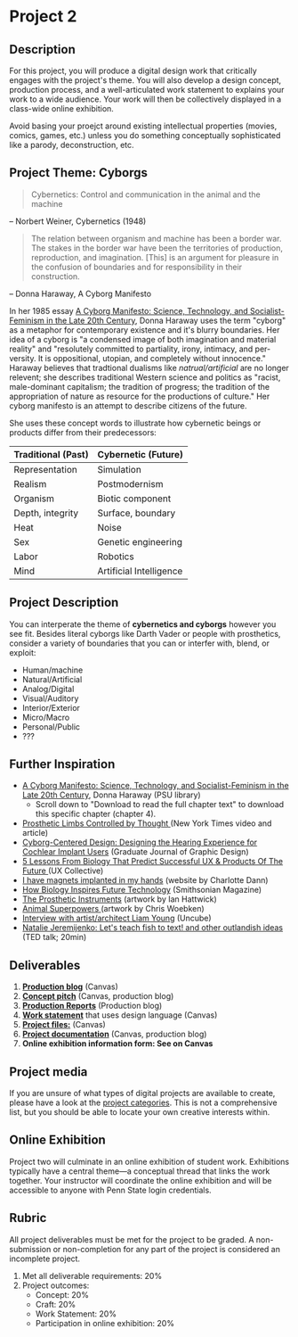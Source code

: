 # Project 2

## Description

For this project, you will produce a digital design work that critically engages with the project's theme. You will also develop a design concept, production process, and a well-articulated work statement to explains your work to a wide audience. Your work will then be collectively displayed in a class-wide online exhibition.

Avoid basing your proejct around existing intellectual properties \(movies, comics, games, etc.\) unless you do something conceptually sophisticated like a parody, deconstruction, etc.

## Project Theme: Cyborgs

> Cybernetics: Control and communication in the animal and the machine

– Norbert Weiner, Cybernetics \(1948\)

> The relation between organism and machine has been a border war. The stakes in the border war have been the territories of production, reproduction, and imagination. \[This\] is an argument for pleasure in the confusion of boundaries and for responsibility in their construction.

– Donna Haraway, A Cyborg Manifesto

In her 1985 essay [A Cyborg Manifesto: Science, Technology, and Socialist-Feminism in the Late 20th Century](https://link-springer-com.ezaccess.libraries.psu.edu/chapter/10.1007%2F978-1-4020-3803-7_4), Donna Haraway uses the term "cyborg" as a metaphor for contemporary existence and it's blurry boundaries. Her idea of a cyborg is "a condensed image of both imagination and material reality" and "resolutely committed to partiality, irony, intimacy, and per- versity. It is oppositional, utopian, and completely without innocence." Haraway believes that tradtional dualisms like _natrual/artificial_ are no longer relevent; she describes traditional Western science and politics as "racist, male-dominant capitalism; the tradition of progress; the tradition of the appropriation of nature as resource for the productions of culture." Her cyborg manifesto is an attempt to describe citizens of the future.

She uses these concept words to illustrate how cybernetic beings or products differ from their predecessors:

| Traditional \(Past\) | Cybernetic \(Future\) |
| :--- | :--- |
| Representation | Simulation |
| Realism | Postmodernism |
| Organism | Biotic component |
| Depth, integrity | Surface, boundary |
| Heat | Noise |
| Sex | Genetic engineering |
| Labor | Robotics |
| Mind | Artificial Intelligence |

## Project Description

You can interperate the theme of **cybernetics **and** cyborgs** however you see fit. Besides literal cyborgs like Darth Vader or people with prosthetics, consider a variety of boundaries that you can or interfer with, blend, or exploit:

* Human/machine
* Natural/Artificial
* Analog/Digital
* Visual/Auditory
* Interior/Exterior
* Micro/Macro
* Personal/Public
* ???

## Further Inspiration

* [A Cyborg Manifesto: Science, Technology, and Socialist-Feminism in the Late 20th Century](https://link-springer-com.ezaccess.libraries.psu.edu/chapter/10.1007%2F978-1-4020-3803-7_4), Donna Haraway \(PSU library\)
  * Scroll down to "Download to read the full chapter text" to download this specific chapter \(chapter 4\).
* [Prosthetic Limbs Controlled by Thought ](https://www.nytimes.com/2015/05/21/technology/a-bionic-approach-to-prosthetics-controlled-by-thought.html)\(New York Times video and article\)
* [Cyborg-Centered Design: Designing the Hearing Experience for Cochlear Implant Users](https://design.ncsu.edu/andso/2017/06/01/cyborg-centered-design/) \(Graduate Journal of Graphic Design\)
* [5 Lessons From Biology That Predict Successful UX & Products Of The Future ](https://uxdesign.cc/5-lessons-from-biology-that-predict-successful-ux-products-of-the-future-7492ffead5bf)\(UX Collective\)
* [I have magnets implanted in my hands](https://magnetfinge.rs/) \(website by Charlotte Dann\)
* [How Biology Inspires Future Technology](https://www.smithsonianmag.com/smithsonian-institution/how-biology-inspires-future-technology-180972953/) \(Smithsonian Magazine\)
* [The Prosthetic Instruments](http://ianhattwick.com/the-prosthetic-instruments/) \(artwork by Ian Hattwick\)
* [Animal Superpowers ](https://chriswoebken.com/Animal-Superpowers)\(artwork by Chris Woebken\)
* [Interview with artist/architect Liam Young](http://www.uncubemagazine.com/blog/15928129) \(Uncube\)
* [Natalie Jeremijenko: Let's teach fish to text! and other outlandish ideas](https://www.youtube.com/watch?v=3GBrJiSMFu0&feature=emb_title) \(TED talk; 20min\)

## Deliverables

1. [**Production blog**](/design-project-2/project-2-production-reports.md) \(Canvas\)
2. [**Concept pitch**](/design-project-2/project-2-concept-pitch.md) \(Canvas, production blog\)
3. [**Production Reports**](/design-project-2/project-2-production-reports.md) \(Production blog\)
4. [**Work statement**](/design-project-2/project-2-work-statement.md) that uses design language \(Canvas\)
5. [**Project files:**](/design-project-2/project-2-files.md) \(Canvas\)
6. [**Project documentation**](/design-project-2/project-2-documentation.md) \(Canvas, production blog\)
7. **Online exhibition information form: See on Canvas**

## Project media

If you are unsure of what types of digital projects are available to create, please have a look at the [project categories](/project-categories.md). This is not a comprehensive list, but you should be able to locate your own creative interests within.

## Online Exhibition

Project two will culminate in an online exhibition of student work. Exhibitions typically have a central theme—a conceptual thread that links the work together. Your instructor will coordinate the online exhibition and will be accessible to anyone with Penn State login credentials.

## Rubric

All project deliverables must be met for the project to be graded. A non-submission or non-completion for any part of the project is considered an incomplete project.

1. Met all deliverable requirements: 20%
2. Project outcomes: 
   * Concept: 20%
   * Craft: 20%
   * Work Statement: 20%
   * Participation in online exhibition: 20%



